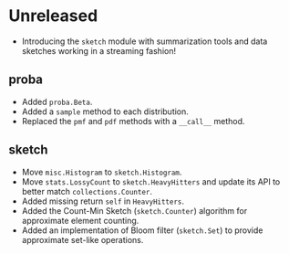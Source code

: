 # Unreleased

- Introducing the `sketch` module with summarization tools and data sketches working in a streaming fashion!

## proba

- Added `proba.Beta`.
- Added a `sample` method to each distribution.
- Replaced the `pmf` and `pdf` methods with a `__call__` method.

## sketch

- Move `misc.Histogram` to `sketch.Histogram`.
- Move `stats.LossyCount` to `sketch.HeavyHitters` and update its API to better match `collections.Counter`.
- Added missing return `self` in `HeavyHitters`.
- Added the Count-Min Sketch (`sketch.Counter`) algorithm for approximate element counting.
- Added an implementation of Bloom filter (`sketch.Set`) to provide approximate set-like operations.
